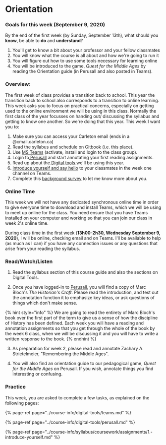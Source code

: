 # Orientation

### Goals for this week \(September 9, 2020\)

By the end of the first week \(by Sunday, September 13th\), what should you **know**, be able to **do** and **understand**?

1. You'll get to know a bit about your professor and your fellow classmates
2. You will know what the course is all about and how we're going to run it
3. You will figure out how to use some tools necessary for learning online
4. You will be introduced to the game, _Quest for the Middle Ages_ by reading the Orientation guide \(in Perusall and also posted in Teams\). 

### Overview:

The first week of class provides a transition back to school. This year the transition back to school also corresponds to a transition to online learning. This week asks you to focus on practical concerns, especially on getting used to the online environment we will be using in this class. Normally the first class of the year focusses on handing out/ discussing the syllabus and getting to know one another. So we're doing that this year. This week I want you to: 

1. Make sure you can access your Carleton email \(ends in a @cmail.carleton.ca\)
2. Read the syllabus and schedule on Gitbook \(i.e. this place\). 
3. Use [MS Teams](../course-info/digital-tools/teams.md) \(activate, install and login to the class group\). 
4. Login to[ Perusall](../course-info/digital-tools/perusall.md) and start annotating your first reading assignments. 
5. Read up about the[ Digital tools ](../course-info/digital-tools/)we'll be using this year.
6. [Introduce yourself and say hello](../course-info/syllabus/coursework/assignments/1.-introduce-yourself.md) to your classmates in the week one channel on Teams.
7. Complete this [background survey](https://forms.office.com/Pages/ResponsePage.aspx?id=lRjZagbeXki8UfzhJsyFMHYe4bjIkPJLpePMoYTjyCNUREFQWEtNU0QwRlc2VDRYWTFLOEhCV01aSS4u) to let me know more about you. 

### **Online Time**

This week we will not have any dedicated synchronous online time in order to give everyone time to download and install Teams, which we will be using to meet up online for the class. You need ensure that you have Teams installed on your computer and working so that you can join our class in week 2's online time.

During class time in the first week \(**13h00-2h30, Wednesday September 9, 2020**\), I will be online, checking email and on Teams. I'll be available to help \(as much as I can\) if you have any connection issues or any questions that arise from your reading the syllabus. 

### Read/Watch/Listen

1. Read the syllabus section of this course guide and also the sections on Digital Tools. 

2. Once you have logged-in to [Perusall](../course-info/digital-tools/perusall.md), you will find a copy of Marc Bloch's _The Historian's Craft_. Please read the introduction, and test out the annotation function it to emphasize key ideas, or ask questions of things which don't make sense. 

{% hint style="info" %}
We are going to read the entirety of Marc Bloch's book over the first part of the term to give us a sense of how the discipline of History has been defined. Each week you will have a reading and annotation assignments so that you get through the whole of the book by the week 6 class, when we will be discussing it and you will have to write a written response to the book. 
{% endhint %}

3. As preparation for week 2, please read and annotate Zachary A. Strietelmeier, "Remembering the Middle Ages".

4. You will also find an orientation guide to our pedagogical game, _Quest for the Middle Ages_ on Perusall. If you wish, annotate things you find interesting or confusing. 



### Practice

This week, you are asked to complete a few tasks, as explained on the following pages: 

{% page-ref page="../course-info/digital-tools/teams.md" %}

{% page-ref page="../course-info/digital-tools/perusall.md" %}

{% page-ref page="../course-info/syllabus/coursework/assignments/1.-introduce-yourself.md" %}

